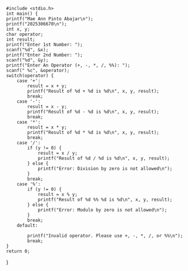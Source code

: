 
    #include <stdio.h>
    int main() {
    printf("Mae Ann Pinto Abajar\n");
    printf("2025306670\n");
    int x, y;
    char operator; 
    int result;    
    printf("Enter 1st Number: ");
    scanf("%d", &x);
    printf("Enter 2nd Number: ");
    scanf("%d", &y);
    printf("Enter An Operator (+, -, *, /, %%): ");
    scanf(" %c", &operator);  
    switch(operator) {
        case '+':
            result = x + y;
            printf("Result of %d + %d is %d\n", x, y, result);
            break;
        case '-':
            result = x - y;
            printf("Result of %d - %d is %d\n", x, y, result);
            break;
        case '*':
            result = x * y;
            printf("Result of %d * %d is %d\n", x, y, result);
            break;
        case '/':
            if (y != 0) {
                result = x / y;  
                printf("Result of %d / %d is %d\n", x, y, result);
            } else {
                printf("Error: Division by zero is not allowed\n");
            }
            break;
        case '%':
            if (y != 0) {
                result = x % y;
                printf("Result of %d %% %d is %d\n", x, y, result); 
            } else {
                printf("Error: Modulo by zero is not allowed\n");
            }
            break;
        default:
           
            printf("Invalid operator. Please use +, -, *, /, or %%\n");
            break;
    }
    return 0;
}
